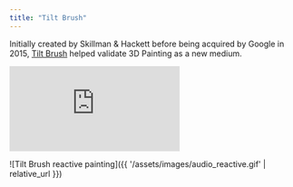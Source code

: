 ```yaml
---
title: "Tilt Brush"
---
```

Initially created by Skillman & Hackett before being acquired by Google in 2015, [Tilt Brush](https://tiltbrush.com) helped validate 3D Painting as a new medium.
<div class="experience-embed">
  <div class="embed-frame">
    <iframe
      src="https://www.youtube.com/embed/TckqNdrdbgk"
      title="Tilt Brush trailer"
      frameborder="0"
      allow="accelerometer; autoplay; clipboard-write; encrypted-media; gyroscope; picture-in-picture"
      allowfullscreen
    ></iframe>
  </div>
</div>

![Tilt Brush reactive painting]({{ '/assets/images/audio_reactive.gif' | relative_url }})
